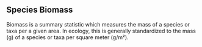 ## Species Biomass

Biomass is a summary statistic which measures the mass of a species or taxa per a given area. In ecology, this is generally standardized to the mass (g) of a species or taxa per square meter (g/m²). 

